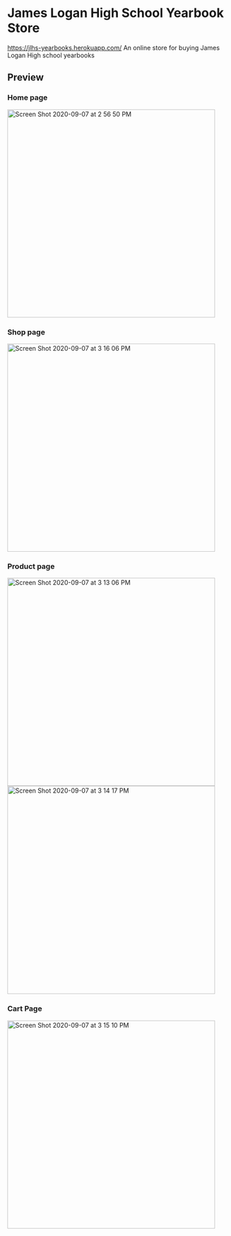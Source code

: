 # James Logan High School Yearbook Store
https://jlhs-yearbooks.herokuapp.com/
An online store for buying James Logan High school yearbooks

## Preview

### Home page
<img width="470" alt="Screen Shot 2020-09-07 at 2 56 50 PM" src="https://user-images.githubusercontent.com/46303723/92418058-6c801b00-f11a-11ea-9c51-c37a89fcbf39.png">

### Shop page
<img width="470" alt="Screen Shot 2020-09-07 at 3 16 06 PM" src="https://user-images.githubusercontent.com/46303723/92418577-1e204b80-f11d-11ea-84eb-20c1eb7bd1b6.png">

### Product page
<img width="470" alt="Screen Shot 2020-09-07 at 3 13 06 PM" src="https://user-images.githubusercontent.com/46303723/92418580-24aec300-f11d-11ea-93a1-e8bf725a40d4.png">
<img width="470" alt="Screen Shot 2020-09-07 at 3 14 17 PM" src="https://user-images.githubusercontent.com/46303723/92418582-27a9b380-f11d-11ea-9d4c-45076ed54d25.png">

### Cart Page
<img width="470" alt="Screen Shot 2020-09-07 at 3 15 10 PM" src="https://user-images.githubusercontent.com/46303723/92418585-2a0c0d80-f11d-11ea-88fd-6803f5eb5c5f.png">
